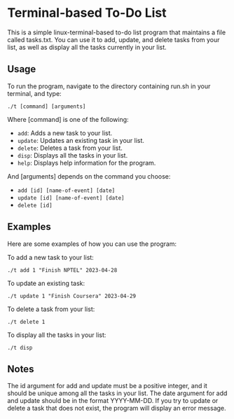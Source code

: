 # Terminal-based To-Do List
This is a simple linux-terminal-based to-do list program that maintains a file called tasks.txt. You can use it to add, update, and delete tasks from your list, as well as display all the tasks currently in your list.

## Usage
To run the program, navigate to the directory containing run.sh in your terminal, and type:

```
./t [command] [arguments]
```

Where [command] is one of the following:


* `add`: Adds a new task to your list.
* `update`: Updates an existing task in your list.
* `delete`: Deletes a task from your list.
* `disp`: Displays all the tasks in your list.
* `help`: Displays help information for the program.

And [arguments] depends on the command you choose:

* `add [id] [name-of-event] [date]`
* `update [id] [name-of-event] [date]`
* `delete [id]`

## Examples
Here are some examples of how you can use the program:

To add a new task to your list:

`./t add 1 "Finish NPTEL" 2023-04-28`

To update an existing task:

`./t update 1 "Finish Coursera" 2023-04-29`

To delete a task from your list:

`./t delete 1`

To display all the tasks in your list:

`./t disp`

## Notes
The id argument for add and update must be a positive integer, and it should be unique among all the tasks in your list.
The date argument for add and update should be in the format YYYY-MM-DD.
If you try to update or delete a task that does not exist, the program will display an error message.
